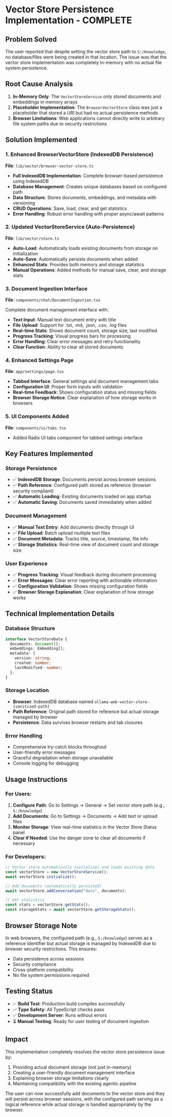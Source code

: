 # Vector Store Persistence Implementation - COMPLETE

## Problem Solved

The user reported that despite setting the vector store path to `S:/Knowledge`, no database/files were being created in that location. The issue was that the vector store implementation was completely in-memory with no actual file system persistence.

## Root Cause Analysis

1. **In-Memory Only**: The `VectorStoreService` only stored documents and embeddings in memory arrays
2. **Placeholder Implementation**: The `BrowserVectorStore` class was just a placeholder that stored a URI but had no actual persistence methods
3. **Browser Limitations**: Web applications cannot directly write to arbitrary file system paths due to security restrictions

## Solution Implemented

### 1. Enhanced BrowserVectorStore (IndexedDB Persistence)

**File**: `lib/vector/browser-vector-store.ts`

- **Full IndexedDB Implementation**: Complete browser-based persistence using IndexedDB
- **Database Management**: Creates unique databases based on configured path
- **Data Structure**: Stores documents, embeddings, and metadata with versioning
- **CRUD Operations**: Save, load, clear, and get statistics
- **Error Handling**: Robust error handling with proper async/await patterns

### 2. Updated VectorStoreService (Auto-Persistence)

**File**: `lib/vector/store.ts`

- **Auto-Load**: Automatically loads existing documents from storage on initialization
- **Auto-Save**: Automatically persists documents when added
- **Enhanced Stats**: Provides both memory and storage statistics
- **Manual Operations**: Added methods for manual save, clear, and storage stats

### 3. Document Ingestion Interface

**File**: `components/chat/DocumentIngestion.tsx`

Complete document management interface with:

- **Text Input**: Manual text document entry with title
- **File Upload**: Support for .txt, .md, .json, .csv, .log files
- **Real-time Stats**: Shows document count, storage size, last modified
- **Progress Tracking**: Visual progress bars for processing
- **Error Handling**: Clear error messages and retry functionality
- **Clear Function**: Ability to clear all stored documents

### 4. Enhanced Settings Page

**File**: `app/settings/page.tsx`

- **Tabbed Interface**: General settings and document management tabs
- **Configuration UI**: Proper form inputs with validation
- **Real-time Feedback**: Shows configuration status and missing fields
- **Browser Storage Notice**: Clear explanation of how storage works in browsers

### 5. UI Components Added

**File**: `components/ui/tabs.tsx`

- Added Radix UI tabs component for tabbed settings interface

## Key Features Implemented

### Storage Persistence

- ✅ **IndexedDB Storage**: Documents persist across browser sessions
- ✅ **Path Reference**: Configured path stored as reference (browser security compliant)
- ✅ **Automatic Loading**: Existing documents loaded on app startup
- ✅ **Automatic Saving**: Documents saved immediately when added

### Document Management

- ✅ **Manual Text Entry**: Add documents directly through UI
- ✅ **File Upload**: Batch upload multiple text files
- ✅ **Document Metadata**: Tracks title, source, timestamp, file info
- ✅ **Storage Statistics**: Real-time view of document count and storage size

### User Experience

- ✅ **Progress Tracking**: Visual feedback during document processing
- ✅ **Error Messages**: Clear error reporting with actionable information
- ✅ **Configuration Validation**: Shows missing configuration fields
- ✅ **Browser Storage Explanation**: Clear explanation of how storage works

## Technical Implementation Details

### Database Structure

```typescript
interface VectorStoreData {
  documents: Document[];
  embeddings: Embedding[];
  metadata: {
    version: string;
    created: number;
    lastModified: number;
  };
}
```

### Storage Location

- **Browser**: IndexedDB database named `ollama-web-vector-store-{sanitized-path}`
- **Path Reference**: Original path stored for reference but actual storage managed by browser
- **Persistence**: Data survives browser restarts and tab closures

### Error Handling

- Comprehensive try-catch blocks throughout
- User-friendly error messages
- Graceful degradation when storage unavailable
- Console logging for debugging

## Usage Instructions

### For Users:

1. **Configure Path**: Go to Settings → General → Set vector store path (e.g., `S:/Knowledge`)
2. **Add Documents**: Go to Settings → Documents → Add text or upload files
3. **Monitor Storage**: View real-time statistics in the Vector Store Status panel
4. **Clear if Needed**: Use the danger zone to clear all documents if necessary

### For Developers:

```typescript
// Vector store automatically initializes and loads existing data
const vectorStore = new VectorStoreService();
await vectorStore.initialize();

// Add documents (automatically persisted)
await vectorStore.addConversation("docs", documents);

// Get statistics
const stats = vectorStore.getStats();
const storageStats = await vectorStore.getStorageStats();
```

## Browser Storage Note

In web browsers, the configured path (e.g., `S:/Knowledge`) serves as a reference identifier but actual storage is managed by IndexedDB due to browser security restrictions. This ensures:

- Data persistence across sessions
- Security compliance
- Cross-platform compatibility
- No file system permissions required

## Testing Status

- ✅ **Build Test**: Production build compiles successfully
- ✅ **Type Safety**: All TypeScript checks pass
- ✅ **Development Server**: Runs without errors
- ⏳ **Manual Testing**: Ready for user testing of document ingestion

## Impact

This implementation completely resolves the vector store persistence issue by:

1. Providing actual document storage (not just in-memory)
2. Creating a user-friendly document management interface
3. Explaining browser storage limitations clearly
4. Maintaining compatibility with the existing agentic pipeline

The user can now successfully add documents to the vector store and they will persist across browser sessions, with the configured path serving as a logical reference while actual storage is handled appropriately by the browser.
